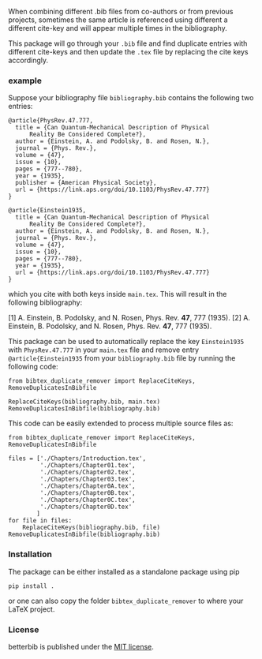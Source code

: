 When combining different .bib files from co-authors or 
from previous projects, sometimes the same article is 
referenced using different a different cite-key and will 
appear multiple times in the bibliography. 

This package will go through your `.bib` file and find 
duplicate entries with different cite-keys and then update
the `.tex` file by replacing the cite keys accordingly.

### example
Suppose your bibliography file `bibliography.bib` contains 
the following two entries:
```
@article{PhysRev.47.777,
  title = {Can Quantum-Mechanical Description of Physical 
      Reality Be Considered Complete?},
  author = {Einstein, A. and Podolsky, B. and Rosen, N.},
  journal = {Phys. Rev.},
  volume = {47},
  issue = {10},
  pages = {777--780},
  year = {1935},
  publisher = {American Physical Society},
  url = {https://link.aps.org/doi/10.1103/PhysRev.47.777}
}

@article{Einstein1935,
  title = {Can Quantum-Mechanical Description of Physical 
      Reality Be Considered Complete?},
  author = {Einstein, A. and Podolsky, B. and Rosen, N.},
  journal = {Phys. Rev.},
  volume = {47},
  issue = {10},
  pages = {777--780},
  year = {1935},
  url = {https://link.aps.org/doi/10.1103/PhysRev.47.777}
}
```
which you cite with both keys inside `main.tex`. This will 
result in the following bibliography:

[1] A. Einstein, B. Podolsky, and N. Rosen, Phys. Rev. **47**, 777 (1935).
[2] A. Einstein, B. Podolsky, and N. Rosen, Phys. Rev. **47**, 777 (1935).

This package can be used to automatically replace the key 
`Einstein1935` with `PhysRev.47.777` in your `main.tex` 
file and remove entry `@article{Einstein1935` from your 
`bibliography.bib` file by running the following code:

```
from bibtex_duplicate_remover import ReplaceCiteKeys, RemoveDuplicatesInBibfile

ReplaceCiteKeys(bibliography.bib, main.tex)
RemoveDuplicatesInBibfile(bibliography.bib)
```

This code can be easily extended to process multiple 
source files as:

```
from bibtex_duplicate_remover import ReplaceCiteKeys, RemoveDuplicatesInBibfile

files = ['./Chapters/Introduction.tex',
         './Chapters/Chapter01.tex',
         './Chapters/Chapter02.tex',
         './Chapters/Chapter03.tex',
         './Chapters/Chapter0A.tex',
         './Chapters/Chapter0B.tex',
         './Chapters/Chapter0C.tex',
         './Chapters/Chapter0D.tex'
        ]
for file in files:
    ReplaceCiteKeys(bibliography.bib, file)
RemoveDuplicatesInBibfile(bibliography.bib)
```

### Installation
The package can be either installed as a standalone package using pip

``` pip install . ```

or one can also copy the folder `bibtex_duplicate_remover` to where your LaTeX project.

### License

betterbib is published under the [MIT license](https://en.wikipedia.org/wiki/MIT_License).

